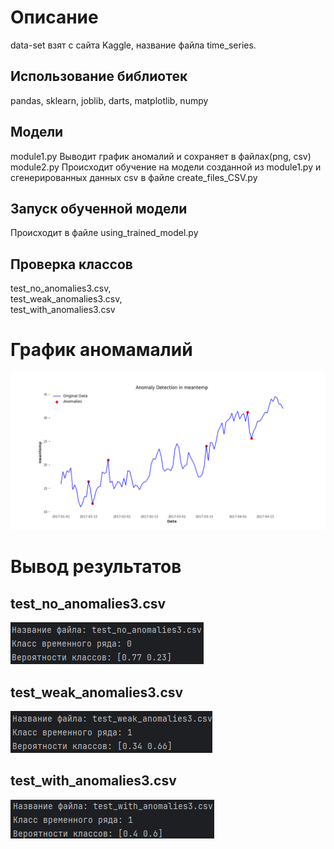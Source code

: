 # Описание
data-set взят с сайта Kaggle, название файла time_series.

## Использование библиотек
pandas, sklearn, joblib, darts, matplotlib, numpy

## Модели
module1.py Выводит график аномалий и сохраняет в файлах(png, csv)<br>
module2.py Происходит обучение на модели созданной из module1.py и сгенерированных данных csv в файле create_files_CSV.py

## Запуск обученной модели
Происходит в файле using_trained_model.py

## Проверка классов
test_no_anomalies3.csv,<br>
test_weak_anomalies3.csv,<br>
test_with_anomalies3.csv

# График аномамалий
![График аномамалий](images/anomaly_detection_plot.png)

# Вывод результатов
## test_no_anomalies3.csv
![Первый результат](images/test_no_anomalies3.csv.png)

## test_weak_anomalies3.csv
![Второй результат](images/test_weak_anomalies3.csv.png)

## test_with_anomalies3.csv
![Третий результат](images/test_with_anomalies3.csv.png)